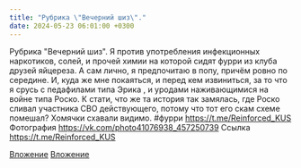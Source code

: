 ```yaml
---
title: "Рубрика \"Вечерний шиз\"."
date: 2024-05-23 06:01:00 +0300
---
```


Рубрика "Вечерний шиз".
Я против употребления инфекционных наркотиков, солей, и прочей химии на которой сидят фурри из клуба друзей яйцереза.
А сам лично, я предпочитаю в попу, причём ровно по середине.
И, куда же мне покаяться, и перед кем извиниться, за то что я срусь с педафилами типа Эрика , и уродами наживающимися на войне типа Роско.
К стати, что же та история так замялась, где Роско сливал участника СВО действующего, потому что тот его скам схеме помешал? Хомячки схавали видимо.
#фурри
https://t.me/Reinforced_KUS
Фотография
<a class="vk-attach" href="https://vk.com/photo41076938_457250739">https://vk.com/photo41076938_457250739</a>
Ссылка
https://t.me/Reinforced_KUS

<a class="vk-attach" href="https://vk.com/photo41076938_457250739">Вложение</a>
[Вложение](https://t.me/Reinforced_KUS)
